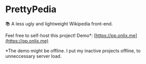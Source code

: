 # PrettyPedia
📚 A less ugly and lightweight Wikipedia front-end.

Feel free to self-host this project!
Demo*: [https://pp.onlix.me](https://pp.onlix.me)

*The demo might be offline. I put my inactive projects offline, to unneccessary server load.
